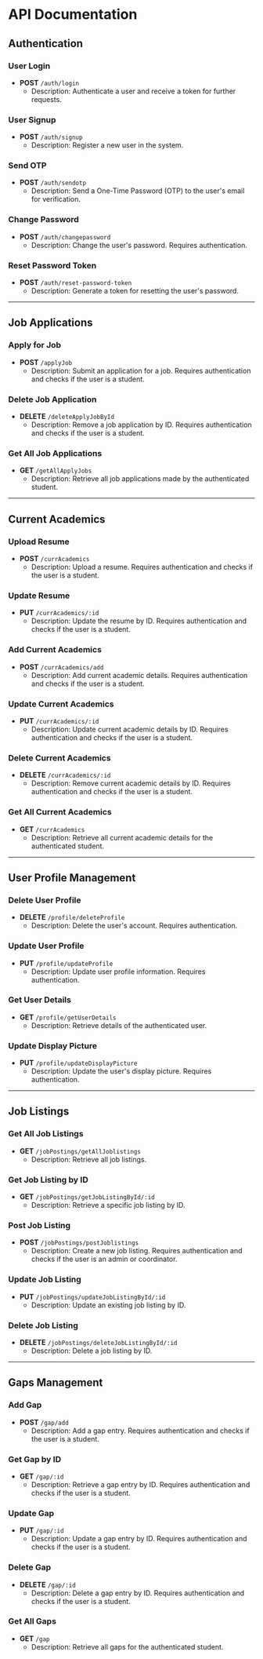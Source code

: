# API Documentation

## Authentication

### User Login
- **POST** `/auth/login`
  - Description: Authenticate a user and receive a token for further requests.
  
### User Signup
- **POST** `/auth/signup`
  - Description: Register a new user in the system.

### Send OTP
- **POST** `/auth/sendotp`
  - Description: Send a One-Time Password (OTP) to the user's email for verification.

### Change Password
- **POST** `/auth/changepassword`
  - Description: Change the user's password. Requires authentication.

### Reset Password Token
- **POST** `/auth/reset-password-token`
  - Description: Generate a token for resetting the user's password.

---

## Job Applications

### Apply for Job
- **POST** `/applyJob`
  - Description: Submit an application for a job. Requires authentication and checks if the user is a student.

### Delete Job Application
- **DELETE** `/deleteApplyJobById`
  - Description: Remove a job application by ID. Requires authentication and checks if the user is a student.

### Get All Job Applications
- **GET** `/getAllApplyJobs`
  - Description: Retrieve all job applications made by the authenticated student.

---

## Current Academics

### Upload Resume
- **POST** `/currAcademics`
  - Description: Upload a resume. Requires authentication and checks if the user is a student.

### Update Resume
- **PUT** `/currAcademics/:id`
  - Description: Update the resume by ID. Requires authentication and checks if the user is a student.

### Add Current Academics
- **POST** `/currAcademics/add`
  - Description: Add current academic details. Requires authentication and checks if the user is a student.

### Update Current Academics
- **PUT** `/currAcademics/:id`
  - Description: Update current academic details by ID. Requires authentication and checks if the user is a student.

### Delete Current Academics
- **DELETE** `/currAcademics/:id`
  - Description: Remove current academic details by ID. Requires authentication and checks if the user is a student.

### Get All Current Academics
- **GET** `/currAcademics`
  - Description: Retrieve all current academic details for the authenticated student.

---

## User Profile Management

### Delete User Profile
- **DELETE** `/profile/deleteProfile`
  - Description: Delete the user's account. Requires authentication.

### Update User Profile
- **PUT** `/profile/updateProfile`
  - Description: Update user profile information. Requires authentication.

### Get User Details
- **GET** `/profile/getUserDetails`
  - Description: Retrieve details of the authenticated user.

### Update Display Picture
- **PUT** `/profile/updateDisplayPicture`
  - Description: Update the user's display picture. Requires authentication.

---

## Job Listings

### Get All Job Listings
- **GET** `/jobPostings/getAllJoblistings`
  - Description: Retrieve all job listings.

### Get Job Listing by ID
- **GET** `/jobPostings/getJobListingById/:id`
  - Description: Retrieve a specific job listing by ID.

### Post Job Listing
- **POST** `/jobPostings/postJoblistings`
  - Description: Create a new job listing. Requires authentication and checks if the user is an admin or coordinator.

### Update Job Listing
- **PUT** `/jobPostings/updateJobListingById/:id`
  - Description: Update an existing job listing by ID.

### Delete Job Listing
- **DELETE** `/jobPostings/deleteJobListingById/:id`
  - Description: Delete a job listing by ID.

---

## Gaps Management

### Add Gap
- **POST** `/gap/add`
  - Description: Add a gap entry. Requires authentication and checks if the user is a student.

### Get Gap by ID
- **GET** `/gap/:id`
  - Description: Retrieve a gap entry by ID. Requires authentication and checks if the user is a student.

### Update Gap
- **PUT** `/gap/:id`
  - Description: Update a gap entry by ID. Requires authentication and checks if the user is a student.

### Delete Gap
- **DELETE** `/gap/:id`
  - Description: Delete a gap entry by ID. Requires authentication and checks if the user is a student.

### Get All Gaps
- **GET** `/gap`
  - Description: Retrieve all gaps for the authenticated student.

